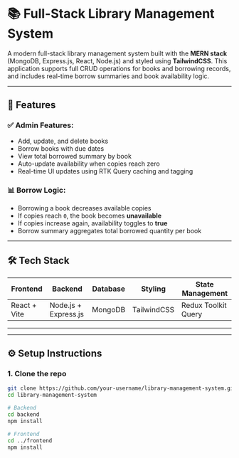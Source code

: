 # 📚 Full-Stack Library Management System

A modern full-stack library management system built with the **MERN stack** (MongoDB, Express.js, React, Node.js) and styled using **TailwindCSS**. This application supports full CRUD operations for books and borrowing records, and includes real-time borrow summaries and book availability logic.

---

## 🚀 Features

### ✅ Admin Features:
- Add, update, and delete books
- Borrow books with due dates
- View total borrowed summary by book
- Auto-update availability when copies reach zero
- Real-time UI updates using RTK Query caching and tagging

### 📊 Borrow Logic:
- Borrowing a book decreases available copies
- If copies reach `0`, the book becomes **unavailable**
- If copies increase again, availability toggles to **true**
- Borrow summary aggregates total borrowed quantity per book

---

## 🛠️ Tech Stack

| Frontend | Backend | Database | Styling | State Management |
|----------|---------|----------|---------|------------------|
| React + Vite | Node.js + Express.js | MongoDB | TailwindCSS | Redux Toolkit Query |

---
---

## ⚙️ Setup Instructions

### 1. Clone the repo

```bash
git clone https://github.com/your-username/library-management-system.git
cd library-management-system

# Backend
cd backend
npm install

# Frontend
cd ../frontend
npm install

